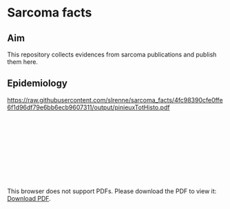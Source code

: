 # Sarcoma facts

## Aim
This repository collects evidences from sarcoma publications and publish them here. 

## Epidemiology
https://raw.githubusercontent.com/slrenne/sarcoma_facts/4fc98390cfe0ffe6f1d96df79e6bb6ecb9607311/output/pinieuxTotHisto.pdf

<object data="http://yoursite.com/the.pdf" type="application/pdf" width="700px" height="700px">
    <embed src="https://raw.githubusercontent.com/slrenne/sarcoma_facts/4fc98390cfe0ffe6f1d96df79e6bb6ecb9607311/output/pinieuxTotHisto.pdf">
        <p>This browser does not support PDFs. Please download the PDF to view it: <a href="http://yoursite.com/the.pdf">Download PDF</a>.</p>
    </embed>
</object>
